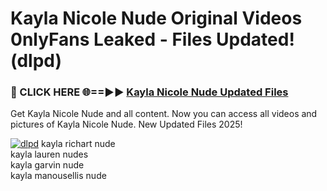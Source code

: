 # Kayla Nicole Nude Original Videos 0nlyFans Leaked - Files Updated! (dlpd)

<h3>🔴 CLICK HERE 🌐==►► <a href="https://tinyurl.com/5h6xmrr3" rel="nofollow">Kayla Nicole Nude Updated Files</a></h3>

Get Kayla Nicole Nude and all content. Now you can access all videos and pictures of Kayla Nicole Nude. New Updated Files 2025!

[![dlpd](https://i.imgur.com/KVD873Z.gif)](https://tinyurl.com/5h6xmrr3)
kayla richart nude<br>
kayla lauren nudes<br>
kayla garvin nude<br>
kayla manousellis nude